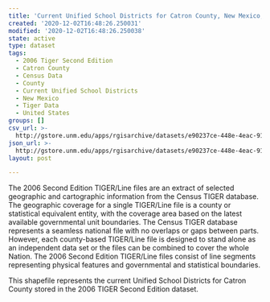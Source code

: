 ```yaml
---
title: 'Current Unified School Districts for Catron County, New Mexico, 2006se TIGER'
created: '2020-12-02T16:48:26.250031'
modified: '2020-12-02T16:48:26.250038'
state: active
type: dataset
tags:
  - 2006 Tiger Second Edition
  - Catron County
  - Census Data
  - County
  - Current Unified School Districts
  - New Mexico
  - Tiger Data
  - United States
groups: []
csv_url: >-
  http://gstore.unm.edu/apps/rgisarchive/datasets/e90237ce-448e-4eac-913e-755f3d4695c0/tgr2006se_catr_sdunicu.derived.csv
json_url: >-
  http://gstore.unm.edu/apps/rgisarchive/datasets/e90237ce-448e-4eac-913e-755f3d4695c0/tgr2006se_catr_sdunicu.derived.json
layout: post

---
```

The 2006 Second Edition TIGER/Line files are an extract of selected geographic and cartographic information from the Census TIGER database.  The geographic coverage for a single TIGER/Line file is a county or statistical equivalent entity, with the coverage area based on the latest available governmental unit boundaries. The Census TIGER database represents a seamless national file with no overlaps or gaps between parts.  However, each county-based TIGER/Line file is designed to stand alone as an independent data set or the files can be combined to cover the whole Nation.  The 2006 Second Edition  TIGER/Line files consist of line segments representing physical features and governmental and statistical boundaries.  

This shapefile represents the current Unified School Districts for Catron County stored in the 2006 TIGER Second Edition dataset.
